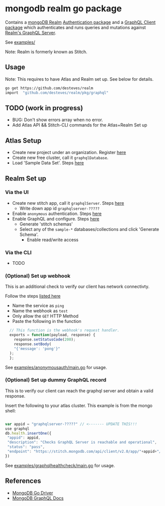 # mongodb realm go package

Contains a [mongoDB Realm](https://stitch.mongodb.com/) [Authentication package](pkg/auth) and a [GraphQL Client package](pkg/graphql) which authenticates and runs queries and mutations against [Realm's GraphQL Server](https://docs.mongodb.com/stitch/graphql/).

See [examples/](examples/)

Note: Realm is formerly known as Stitch. 

## Usage 

Note: This requires to have Atlas and Realm set up. See below for details. 

```bash
go get https://github.com/desteves/realm
import  "github.com/desteves/realm/pkg/graphql"
```

## TODO (work in progress)

- BUG: Don't show errors array when no error.
- Add Atlas API && Stitch-CLI commands for the Atlas+Realm Set up

## Atlas Setup 

- Create new project under an organization. Register [here](https://www.mongodb.com/cloud/atlas/register)
- Create new free cluster, call it `graphqlDatabase`.
- Load 'Sample Data Set'. Steps [here](https://docs.atlas.mongodb.com/sample-data/)

## Realm Set up

### Via the UI

- Create new stitch app, call it `graphqlServer`.  Steps [here](https://docs.mongodb.com/stitch/procedures/create-stitch-app/)
  - Write down app id `graphqlserver-?????`
- Enable `anonymous` authentication. Steps [here](https://docs.mongodb.com/stitch/authentication/anonymous/#configuration)
- Enable GraphQL and configure. Steps [here](https://docs.mongodb.com/stitch/graphql/expose-data/)
  - Generate 'stitch schemas'
  - Select any of the `sample-*` databases/collections and click 'Generate Schema'. 
    - Enable read/write access

### Via the CLI

- TODO

### (Optional)  Set up webhook

This is an additional check to verify our client has network connectivty.

Follow the steps [listed here](https://docs.mongodb.com/stitch/reference/service-webhooks/#creating-a-webhook)

- Name the service as `ping`
- Name the webhook as `test` 
- Only allow the `GET` HTTP Method
- Paste the following in the function
```javascript
  // This function is the webhook's request handler.
  exports = function(payload, response) {
    response.setStatusCode(200);
    response.setBody(
    "{'message': 'pong'}"
  );
  };
```

See [examples/anonymousauth/main.go](examples/anonymousauth/main.go) for usage.

### (Optional)  Set up dummy GraphQL record

This is to verify our client can reach the graphql server and obtain a valid response.

Insert the following to your atlas cluster. This example is from the mongo shell:

```javascript

var appid = "graphqlserver-?????" // <------- UPDATE THIS!!!
use graphql
db.health.insertOne({
 "appid": appid,
 "description": "Checks GraphQL Server is reachable and operational",
 "status": "pass",
 "endpoint": "https://stitch.mongodb.com/api/client/v2.0/app/"+appid+"/graphql"
})

```

See [examples/graphqlhealthcheck/main.go](examples/graphqlhealthcheck/main.go) for usage.

## References

- [MongoDB Go Driver](https://github.com/mongodb/mongo-go-driver)
- [MongoDB GraphQL Docs](https://docs-mongodbcom-staging.corp.mongodb.com/stitch/nick/graphql/graphql.html)
